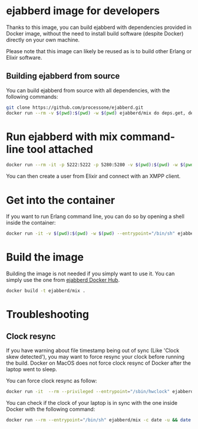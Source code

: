 # ejabberd image for developers

Thanks to this image, you can build ejabberd with dependencies provided in
Docker image, without the need to install build software
(despite Docker) directly on your own machine.

Please note that this image can likely be reused as is to build other Erlang or
Elixir software.

## Building ejabberd from source 

You can build ejabberd from source with all dependencies, with the following
commands:

```bash
git clone https://github.com/processone/ejabberd.git
docker run --rm -v $(pwd):$(pwd) -w $(pwd) ejabberd/mix do deps.get, deps.compile, compile
```

# Run ejabberd with mix command-line tool attached

```bash
docker run --rm -it -p 5222:5222 -p 5280:5280 -v $(pwd):$(pwd) -w $(pwd) --entrypoint="/usr/bin/iex" ejabberd/mix -S mix
```

You can then create a user from Elixir and connect with an XMPP client.

# Get into the container

If you want to run Erlang command line, you can do so by opening a shell inside
the container:

```bash
docker run -it -v $(pwd):$(pwd) -w $(pwd) --entrypoint="/bin/sh" ejabberd/mix
```

# Build the image

Building the image is not needed if you simply want to use it. You can simply
use the one from [ejabberd Docker
Hub](https://hub.docker.com/u/ejabberd/dashboard/).

```bash
docker build -t ejabberd/mix .
```

# Troubleshooting

## Clock resync

If you have warning about file timestamp being out of sync (Like 'Clock skew detected'),
you may want to force resync your clock before running the build. Docker on
MacOS does not force clock resync of Docker after the laptop went to sleep.

You can force clock resync as follow:

```bash
docker run -it  --rm --privileged --entrypoint="/sbin/hwclock" ejabberd/mix -s
```

You can check if the clock of your laptop is in sync with the one inside Docker
with the following command:

```bash
docker run --rm --entrypoint="/bin/sh" ejabberd/mix -c date -u && date -u
```

